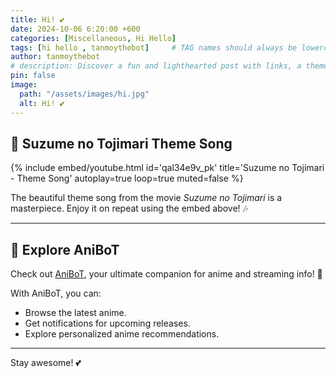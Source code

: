 ```yaml
---
title: Hi! 💕
date: 2024-10-06 6:20:00 +600
categories: [Miscellaneous, Hi Hello]
tags: [hi hello , tanmoythebot]     # TAG names should always be lowercase
author: tanmoythebot
# description: Discover a fun and lighthearted post with links, a theme song from Suzume no Tojimari, and a shoutout to AniBoT.
pin: false
image:
  path: "/assets/images/hi.jpg"
  alt: Hi! 💕
---
```

<!-- [![Hits](https://hits.seeyoufarm.com/api/count/incr/badge.svg?url=https%3A%2F%2Fwww.tanmoy.xyz%2Fposts%2Fhi%2F&count_bg=%2379C83D&title_bg=%23555555&icon=&icon_color=%23E7E7E7&title=hits&edge_flat=false)](https://tanmoy.xyz/posts/hi/)

--- -->

## **🎵 Suzume no Tojimari Theme Song**

{% include embed/youtube.html id='qal34e9v_pk' title='Suzume no Tojimari - Theme Song' autoplay=true loop=true muted=false %}

The beautiful theme song from the movie _Suzume no Tojimari_ is a masterpiece. Enjoy it on repeat using the embed above! 🎶

---


## **🔗 Explore AniBoT**

Check out [AniBoT](https://anibot-tanmoy.vercel.app), your ultimate companion for anime and streaming info! 🚀  

With AniBoT, you can:
- Browse the latest anime.
- Get notifications for upcoming releases.
- Explore personalized anime recommendations.


---


Stay awesome! 💕